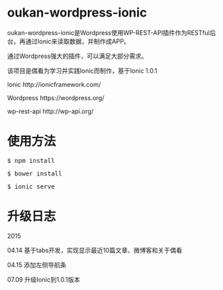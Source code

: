 # oukan-wordpress-ionic
<p>oukan-wordpress-ionic是Wordpress使用WP-REST-API插件作为RESTful后台，再通过Ionic来读取数据，并制作成APP。 </p>
<p>通过Wordpress强大的插件，可以满足大部分需求。</p>
<p>该项目是偶看为学习并实践Ionic而制作，基于Ionic 1.0.1</p>


<p>Ionic http://ionicframework.com/</p>
<p>Wordpress https://wordpress.org/</p>
<p>wp-rest-api http://wp-api.org/</p>

# 使用方法
<pre>$ npm install </pre>
<pre>$ bower install </pre>
<pre>$ ionic serve </pre>

# 升级日志
<p>2015</p>
<p>04.14 基于tabs开发，实现显示最近10篇文章、微博客和关于偶看</p>
<p>04.15 添加左侧导航条</p>
<p>07.09 升级Ionic到1.0.1版本</p>